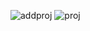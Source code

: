 ![addproj](https://user-images.githubusercontent.com/51996182/74183971-950c6900-4c4e-11ea-8eac-67511d6de97b.gif)
![proj](https://user-images.githubusercontent.com/51996182/74091444-3dd88e00-4ac0-11ea-9e4f-ce198df02e92.png)
